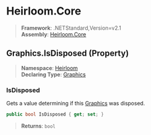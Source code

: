 # Heirloom.Core

> **Framework**: .NETStandard,Version=v2.1  
> **Assembly**: [Heirloom.Core][0]

## Graphics.IsDisposed (Property)

> **Namespace**: [Heirloom][0]  
> **Declaring Type**: [Graphics][1]

### IsDisposed

Gets a value determining if this [Graphics][1] was disposed.

```cs
public bool IsDisposed { get; set; }
```

> **Returns**: `bool`

[0]: ../../../Heirloom.Core.md
[1]: ../Graphics.md
